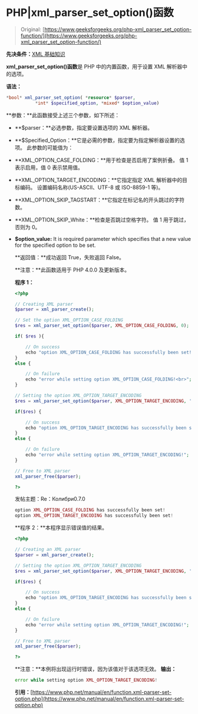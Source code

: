 # PHP|xml_parser_set_option()函数

> Original: [https://www.geeksforgeeks.org/php-xml_parser_set_option-function/](https://www.geeksforgeeks.org/php-xml_parser_set_option-function/)

**先决条件：**[XML 基础知识](https://www.geeksforgeeks.org/xml-basics/)

**xml_parser_set_option()函数**是 PHP 中的内置函数，用于设置 XML 解析器中的选项。

**语法：**

```php
*bool* xml_parser_set_option( *resource* $parser,
           *int* $specified_option, *mixed* $option_value)
```

**参数：**此函数接受上述三个参数，如下所述：

*   **$parser：**必选参数，指定要设置选项的 XML 解析器。
*   **$Specified_Option：**它是必需的参数，指定要为指定解析器设置的选项。
    此参数的可能值为：

*   **XML_OPTION_CASE_FOLDING：**用于检查是否启用了案例折叠。 值 1 表示启用，值 0 表示禁用值。
*   **XML_OPTION_TARGET_ENCODING：**它指定指定 XML 解析器中的目标编码。 设置编码名称(US-ASCII、UTF-8 或 ISO-8859-1 等)。
*   **XML_OPTION_SKIP_TAGSTART：**它指定在标记名的开头跳过的字符数。
*   **XML_OPTION_SKIP_White：**检查是否跳过空格字符。 值 1 用于跳过，否则为 0。

*   **$option_value:** It is required parameter which specifies that a new value for the specified option to be set.

    **返回值：**成功返回 True，失败返回 False。

    **注意：**此函数适用于 PHP 4.0.0 及更新版本。

    **程序 1：**

    ```php
    <?php

    // Creating XML parser
    $parser = xml_parser_create();

    // Set the option XML_OPTION_CASE_FOLDING
    $res = xml_parser_set_option($parser, XML_OPTION_CASE_FOLDING, 0);

    if( $res ){

        // On success
        echo "option XML_OPTION_CASE_FOLDING has successfully been set!<br>";
    }
    else {

        // On failure
        echo "error while setting option XML_OPTION_CASE_FOLDING!<br>";
    }

    // Setting the option XML_OPTION_TARGET_ENCODING
    $res = xml_parser_set_option($parser, XML_OPTION_TARGET_ENCODING, 'UTF-8');

    if($res) {

        // On success
        echo "option XML_OPTION_TARGET_ENCODING has successfully been set!";
    }
    else {

        // On failure
        echo "error while setting option XML_OPTION_TARGET_ENCODING!";
    }

    // Free to XML parser
    xml_parser_free($parser);

    ?>
    ```

    发帖主题：Re：Колибри0.7.0

    ```php
    option XML_OPTION_CASE_FOLDING has successfully been set!
    option XML_OPTION_TARGET_ENCODING has successfully been set!

    ```

    **程序 2：**本程序显示错误值的结果。

    ```php
    <?php

    // Creating an XML parser
    $parser = xml_parser_create();

    // Setting the option XML_OPTION_TARGET_ENCODING
    $res = xml_parser_set_option($parser, XML_OPTION_TARGET_ENCODING, '0');

    if($res) {

        // On success
        echo "option XML_OPTION_TARGET_ENCODING has successfully been set!";
    }
    else {

        // On failure
        echo "error while setting option XML_OPTION_TARGET_ENCODING!";
    }

    // Free to XML parser
    xml_parser_free($parser);

    ?>
    ```

    **注意：**本例将出现运行时错误，因为该值对于该选项无效。
    **输出：**

    ```php
    error while setting option XML_OPTION_TARGET_ENCODING!

    ```

    **引用：**[https://www.php.net/manual/en/function.xml-parser-set-option.php](https://www.php.net/manual/en/function.xml-parser-set-option.php)